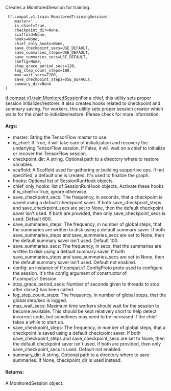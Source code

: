 Creates a MonitoredSession for training.

```
 tf.compat.v1.train.MonitoredTrainingSession(
    master='',
    is_chief=True,
    checkpoint_dir=None,
    scaffold=None,
    hooks=None,
    chief_only_hooks=None,
    save_checkpoint_secs=USE_DEFAULT,
    save_summaries_steps=USE_DEFAULT,
    save_summaries_secs=USE_DEFAULT,
    config=None,
    stop_grace_period_secs=120,
    log_step_count_steps=100,
    max_wait_secs=7200,
    save_checkpoint_steps=USE_DEFAULT,
    summary_dir=None
)
```
[tf.compat.v1.train.MonitoredSession](https://tensorflow.google.cn/api_docs/python/tf/compat/v1/train/MonitoredSession)For a chief, this utility sets proper session initializer/restorer. It also creates hooks related to checkpoint and summary saving. For workers, this utility sets proper session creator which waits for the chief to initialize/restore. Please check  for more information.

#### Args:
- master: String the TensorFlow master to use.
- is_chief: If True, it will take care of initialization and recovery the underlying TensorFlow session. If False, it will wait on a chief to initialize or recover the TensorFlow session.
- checkpoint_dir: A string. Optional path to a directory where to restore variables.
- scaffold: A Scaffold used for gathering or building supportive ops. If not specified, a default one is created. It's used to finalize the graph.
- hooks: Optional list of SessionRunHook objects.
- chief_only_hooks: list of SessionRunHook objects. Activate these hooks if is_chief==True, ignore otherwise.
- save_checkpoint_secs: The frequency, in seconds, that a checkpoint is saved using a default checkpoint saver. If both save_checkpoint_steps and save_checkpoint_secs are set to None, then the default checkpoint saver isn't used. If both are provided, then only save_checkpoint_secs is used. Default 600.
- save_summaries_steps: The frequency, in number of global steps, that the summaries are written to disk using a default summary saver. If both save_summaries_steps and save_summaries_secs are set to None, then the default summary saver isn't used. Default 100.
- save_summaries_secs: The frequency, in secs, that the summaries are written to disk using a default summary saver. If both save_summaries_steps and save_summaries_secs are set to None, then the default summary saver isn't used. Default not enabled.
- config: an instance of tf.compat.v1.ConfigProto proto used to configure the session. It's the config argument of constructor of tf.compat.v1.Session.
- stop_grace_period_secs: Number of seconds given to threads to stop after close() has been called.
- log_step_count_steps: The frequency, in number of global steps, that the global step/sec is logged.
- max_wait_secs: Maximum time workers should wait for the session to become available. This should be kept relatively short to help detect incorrect code, but sometimes may need to be increased if the chief takes a while to start up.
- save_checkpoint_steps: The frequency, in number of global steps, that a checkpoint is saved using a default checkpoint saver. If both save_checkpoint_steps and save_checkpoint_secs are set to None, then the default checkpoint saver isn't used. If both are provided, then only save_checkpoint_secs is used. Default not enabled.
- summary_dir: A string. Optional path to a directory where to save summaries. If None, checkpoint_dir is used instead.
#### Returns:
A MonitoredSession object.
